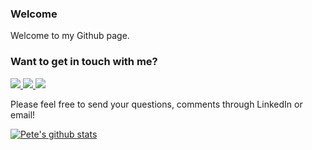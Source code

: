 ### Welcome 

Welcome to my Github page. 

### Want to get in touch with me?
<!-- LinkedIn Contact -->
<a href="https://www.linkedin.com/in/pete-cowles-engineer/" target="_blank">
  <img src="https://img.shields.io/badge/-Pete%20Cowles-blue?style=for-the-badge&logo=Linkedin&logoColor=white"/>
</a>
  
<!-- Email -->
<a href="mailto:plcowles1@yahoo.com">
  <img src="https://img.shields.io/badge/EMAIL-plcowles1@yahoo.com-d44638?style=for-the-badge"/>
</a>

<!-- Email -->
<a href="mailto:kilgore9trout@gmail.com">
  <img src="https://img.shields.io/badge/EMAIL-kilgore9trout@gmail.com-d44638?style=for-the-badge"/>
</a>

Please feel free to send your questions, comments through LinkedIn or email!


[![Pete's github stats](https://github-readme-stats.vercel.app/api?username=KilgoreTrout9&count_private=true)](https://github.com/KilgoreTrout9/github-readme-stats)
